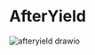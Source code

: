 # AfterYield

![afteryield drawio](https://github.com/user-attachments/assets/6a5accee-c909-4a02-b056-642279534c5b)
